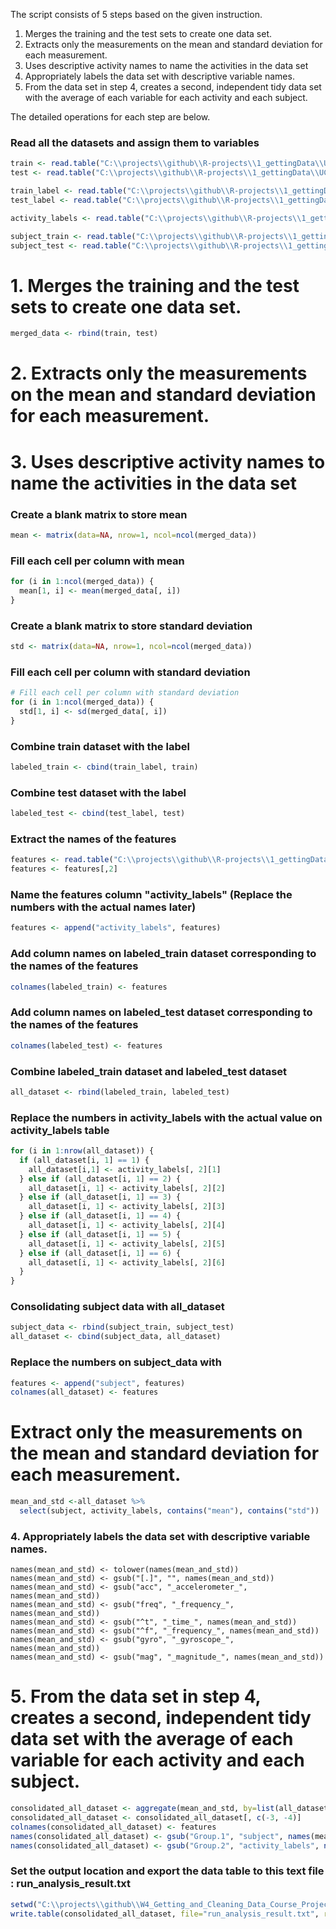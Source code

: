The script consists of 5 steps based on the given instruction.

1. Merges the training and the test sets to create one data set.
2. Extracts only the measurements on the mean and standard deviation for each measurement. 
3. Uses descriptive activity names to name the activities in the data set
4. Appropriately labels the data set with descriptive variable names. 
5. From the data set in step 4, creates a second, independent tidy data set with the average of each variable for each activity and each subject.

The detailed operations for each step are below. 


### Read all the datasets and assign them to variables
```R
train <- read.table("C:\\projects\\github\\R-projects\\1_gettingData\\UCI HAR Dataset\\train\\X_train.txt")
test <- read.table("C:\\projects\\github\\R-projects\\1_gettingData\\UCI HAR Dataset\\test\\X_test.txt")

train_label <- read.table("C:\\projects\\github\\R-projects\\1_gettingData\\UCI HAR Dataset\\train\\y_train.txt")
test_label <- read.table("C:\\projects\\github\\R-projects\\1_gettingData\\UCI HAR Dataset\\test\\y_test.txt")

activity_labels <- read.table("C:\\projects\\github\\R-projects\\1_gettingData\\UCI HAR Dataset\\activity_labels.txt")

subject_train <- read.table("C:\\projects\\github\\R-projects\\1_gettingData\\UCI HAR Dataset\\train\\subject_train.txt")
subject_test <- read.table("C:\\projects\\github\\R-projects\\1_gettingData\\UCI HAR Dataset\\test\\subject_test.txt")
```

# 1. Merges the training and the test sets to create one data set.
```R
merged_data <- rbind(train, test)
```

# 2. Extracts only the measurements on the mean and standard deviation for each measurement. 
# 3. Uses descriptive activity names to name the activities in the data set

### Create a blank matrix to store mean
```R
mean <- matrix(data=NA, nrow=1, ncol=ncol(merged_data))
```

### Fill each cell per column with mean
```R
for (i in 1:ncol(merged_data)) {
  mean[1, i] <- mean(merged_data[, i])
}
```

### Create a blank matrix to store standard deviation
```R
std <- matrix(data=NA, nrow=1, ncol=ncol(merged_data))
```

### Fill each cell per column with standard deviation
```R
# Fill each cell per column with standard deviation
for (i in 1:ncol(merged_data)) {
  std[1, i] <- sd(merged_data[, i])
}
```

### Combine train dataset with the label
```R
labeled_train <- cbind(train_label, train)
```

### Combine test dataset with the label
```R
labeled_test <- cbind(test_label, test)
```

### Extract the names of the features
```R
features <- read.table("C:\\projects\\github\\R-projects\\1_gettingData\\UCI HAR Dataset\\features.txt")
features <- features[,2]
```

### Name the features column "activity_labels" (Replace the numbers with the actual names later)
```R
features <- append("activity_labels", features)
```

### Add column names on labeled_train dataset corresponding to the names of the features
```R
colnames(labeled_train) <- features
```

### Add column names on labeled_test dataset corresponding to the names of the features
```R
colnames(labeled_test) <- features
```

### Combine labeled_train dataset and labeled_test dataset
```R
all_dataset <- rbind(labeled_train, labeled_test)
```

### Replace the numbers in activity_labels with the actual value on activity_labels table
```R
for (i in 1:nrow(all_dataset)) {
  if (all_dataset[i, 1] == 1) {
    all_dataset[i,1] <- activity_labels[, 2][1]
  } else if (all_dataset[i, 1] == 2) {
    all_dataset[i, 1] <- activity_labels[, 2][2]
  } else if (all_dataset[i, 1] == 3) {
    all_dataset[i, 1] <- activity_labels[, 2][3]
  } else if (all_dataset[i, 1] == 4) {
    all_dataset[i, 1] <- activity_labels[, 2][4]
  } else if (all_dataset[i, 1] == 5) {
    all_dataset[i, 1] <- activity_labels[, 2][5]
  } else if (all_dataset[i, 1] == 6) {
    all_dataset[i, 1] <- activity_labels[, 2][6]
  }
}
```

### Consolidating subject data with all_dataset
```R
subject_data <- rbind(subject_train, subject_test)
all_dataset <- cbind(subject_data, all_dataset)
```

### Replace the numbers on subject_data with 
```R
features <- append("subject", features)
colnames(all_dataset) <- features
```

#  Extract only the measurements on the mean and standard deviation for each measurement. 
```R
mean_and_std <-all_dataset %>%
  select(subject, activity_labels, contains("mean"), contains("std"))
```

### 4. Appropriately labels the data set with descriptive variable names. 
```
names(mean_and_std) <- tolower(names(mean_and_std))
names(mean_and_std) <- gsub("[.]", "", names(mean_and_std))
names(mean_and_std) <- gsub("acc", "_accelerometer_", names(mean_and_std))
names(mean_and_std) <- gsub("freq", "_frequency_", names(mean_and_std))
names(mean_and_std) <- gsub("^t", "_time_", names(mean_and_std))
names(mean_and_std) <- gsub("^f", "_frequency_", names(mean_and_std))
names(mean_and_std) <- gsub("gyro", "_gyroscope_", names(mean_and_std))
names(mean_and_std) <- gsub("mag", "_magnitude_", names(mean_and_std))
```

# 5. From the data set in step 4, creates a second, independent tidy data set with the average of each variable for each activity and each subject.
```R
consolidated_all_dataset <- aggregate(mean_and_std, by=list(all_dataset[, 1], all_dataset[, 2]), FUN=mean, na.rm=TRUE)
consolidated_all_dataset <- consolidated_all_dataset[, c(-3, -4)]
colnames(consolidated_all_dataset) <- features
names(consolidated_all_dataset) <- gsub("Group.1", "subject", names(mean_and_std))
names(consolidated_all_dataset) <- gsub("Group.2", "activity_labels", names(mean_and_std))
```

### Set the output location and export the data table to this text file : run_analysis_result.txt
```R
setwd("C:\\projects\\github\\W4_Getting_and_Cleaning_Data_Course_Project")
write.table(consolidated_all_dataset, file="run_analysis_result.txt", row.name=FALSE)
```
